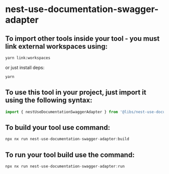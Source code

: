 # nest-use-documentation-swagger-adapter

## To import other tools inside your tool - you must link external workspaces using:

```bash
yarn link:workspaces
```

or just install deps:

```bash
yarn
```

## To use this tool in your project, just import it using the following syntax:

```ts
import { nestUseDocumentationSwaggerAdapter } from '@libs/nest-use-documentation-swagger-adapter';
```

## To build your tool use command:

```ts
npx nx run nest-use-documentation-swagger-adapter:build
```

## To run your tool build use the command:

```ts
npx nx run nest-use-documentation-swagger-adapter:run
```
